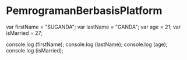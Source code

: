 # PemrogramanBerbasisPlatform
var firstName = "SUGANDA";
var lastName = "GANDA";
var age = 21; 
var isMarried = 27;

console.log (firstName);
console.log (lastName);
console.log (age);
console.log (isMarried);
